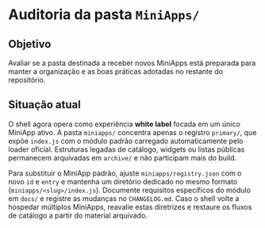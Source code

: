 # Auditoria da pasta `MiniApps/`

## Objetivo
Avaliar se a pasta destinada a receber novos MiniApps está preparada para manter a organização e as boas práticas adotadas no
restante do repositório.

## Situação atual

O shell agora opera como experiência **white label** focada em um único MiniApp ativo. A pasta `miniapps/` concentra apenas o
registro `primary/`, que expõe `index.js` com o módulo padrão carregado automaticamente pelo loader oficial. Estruturas
legadas de catálogo, widgets ou listas públicas permanecem arquivadas em `archive/` e não participam mais do build.

Para substituir o MiniApp padrão, ajuste `miniapps/registry.json` com o novo `id` e `entry` e mantenha um diretório dedicado
no mesmo formato (`miniapps/<slug>/index.js`). Documente requisitos específicos do módulo em `docs/` e registre as mudanças
no `CHANGELOG.md`. Caso o shell volte a hospedar múltiplos MiniApps, reavalie estas diretrizes e restaure os fluxos de
catálogo a partir do material arquivado.
